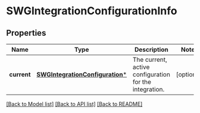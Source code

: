 # SWGIntegrationConfigurationInfo

## Properties
Name | Type | Description | Notes
------------ | ------------- | ------------- | -------------
**current** | [**SWGIntegrationConfiguration***](SWGIntegrationConfiguration.md) | The current, active configuration for the integration. | [optional] 

[[Back to Model list]](../README.md#documentation-for-models) [[Back to API list]](../README.md#documentation-for-api-endpoints) [[Back to README]](../README.md)


